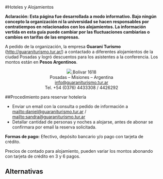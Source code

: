 #Hoteles y Alojamientos

**Aclaración: Esta página fue desarrollada a modo informativo. Bajo ningún
concepto la organización ni la universidad se hacen
responsables por contratiempos en relacionados con los alojamientos.
La información vertida en esta guía puede cambiar por las fluctuaciones
cambiarias o cambios en tarifas de las empresas.**

A pedido de la organización, la empresa
**Guarani Turismo** (<http://guaraniturismo.tur.ar/>) a contactado a
diferentes alojamientos de la ciudad Posadas y logró descuentos para los
asistentes a la conferencia. Los montos están en **Pesos Argentinos**.

<div style="text-align:center">
    <a href="http://guaraniturismo.tur.ar/" target="_blank">
        <img src ="https://github.com/scipy-latinamerica/scipyla2015/raw/master/hotels/imgs/guarani.png" />
    </a>
    Bolívar 1618<br>
    Posadas – Misiones – Argentina<br>
    <a href="mailto:info@guaraniturismo.tur.ar">info@guaraniturismo.tur.ar</a><br>
    Tel. +54 (0376) 4433308 / 4426292
</div>

##Procedimiento para reservar hotelería

-   Enviar un email con la consulta o pedido de información a
    <mailto:daniel@guaraniturismo.tur.ar> /
    <mailto:sandra@guaraniturismo.tur.ar>
-   Detallar cantidad de personas y noches a alojarse, antes de abonar se
    confirmara por email la reserva solicitada.

**Formas de pago:** Efectivo, depósito bancario y/o pago con tarjeta de crédito.

Precios de contado para alojamiento, pueden variar los montos abonando
con tarjeta de crédito en 3 y 6 pagos.


## Alternativas



